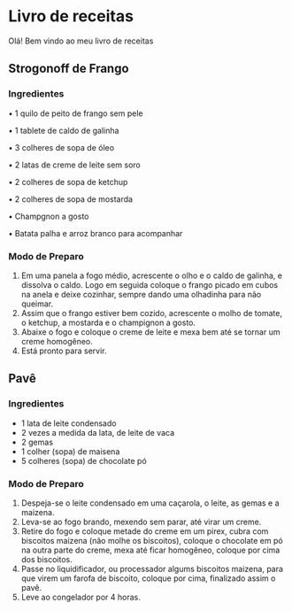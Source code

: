 # Livro de receitas

Olá! Bem vindo ao meu livro de receitas 

## Strogonoff de Frango

### Ingredientes
• 1 quilo de peito de frango sem pele

• 1 tablete de caldo de galinha

• 3 colheres de sopa de óleo

• 2 latas de creme de leite sem soro

• 2 colheres de sopa de ketchup

• 2 colheres de sopa de mostarda

• Champgnon a gosto

• Batata palha e arroz branco para acompanhar


### Modo de Preparo

1. Em uma panela a fogo médio, acrescente o olho e o caldo de galinha, e dissolva o caldo. Logo em seguida coloque o frango picado em cubos na anela e deixe cozinhar, sempre dando uma olhadinha para não queimar.
2. Assim que o frango estiver bem cozido, acrescente o molho de tomate, o ketchup, a mostarda e o champignon a gosto.
3. Abaixe o fogo e coloque o creme de leite e mexa bem até se tornar um creme homogêneo.
4. Está pronto para servir.

## Pavê

### Ingredientes
- 1 lata de leite condensado
- 2 vezes a medida da lata, de leite de vaca
- 2 gemas
- 1 colher (sopa) de maisena
- 5 colheres (sopa) de chocolate pó

### Modo de Preparo

1. Despeja-se o leite condensado em uma caçarola, o leite, as gemas e a maizena.
2. Leva-se ao fogo brando, mexendo sem parar, até virar um creme.
3. Retire do fogo e coloque metade do creme em um pirex, cubra com biscoitos maizena (não molhe os biscoitos), coloque o chocolate em pó na outra parte do creme, mexa até ficar homogêneo, coloque por cima dos biscoitos.
4. Passe no liquidificador, ou processador algums biscoitos maizena, para que virem um farofa de biscoito, coloque por cima, finalizado assim o pavê.
5. Leve ao congelador por 4 horas.
